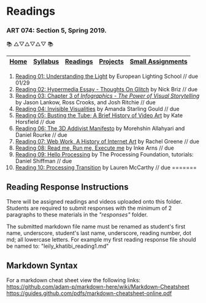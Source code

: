 # Readings
### ART 074: Section 5, Spring 2019.

:books: △▽△▽△▽ :books:

[Home](https://github.com/fewnew/art74-spring2019) | [Syllabus](https://github.com/fewnew/art74-spring2019/blob/master/syllabus.md) | [Readings](https://github.com/fewnew/art74-spring2019/tree/master/readings) | [Projects](https://github.com/fewnew/art74-spring2019/tree/master/projects) | [Small Assignments](https://github.com/fewnew/art74-spring2019/tree/master/small-assignments) |
| --- | --- | --- | --- | --- |

1. [Reading 01: Understanding the Light](https://github.com/fewnew/art74-spring2019/blob/master/readings/reading01/understanding-the-light.md) by European Lighting School // due 01/29
2. [Reading 02: Hypermedia Essay - Thoughts On Glitch](https://github.com/fewnew/art74-spring2019/blob/master/Readings/reading02/toughts-on-glitch.md) by Nick Briz // due
3. [Reading 03: Chapter 3 of *Infographics - The Power of Visual Storytelling*](https://github.com/fewnew/art74-spring2019/blob/master/Readings/reading03/Infographics_The_Power_of_Visual_Storytelling_----_(Chapter_03_The_Visual_Storytelling_Spectrum_An_Objective_Approach).pdf) by Jason Lankow, Ross Crooks, and Josh Ritchie // due
4. [Reading 04: Invisible Visualities](https://github.com/fewnew/art74-spring2019/blob/master/Readings/reading04/InvisibleVisualities.pdf) by Amanda Starling Gould // due
5. [Reading 05: Busting the Tube; A Brief History of Video Art](https://github.com/fewnew/art74-spring2019/blob/master/Readings/reading05/Kate%20Horsfield%20-%20Busting%20the%20Tube%3B%20A%20Brief%20History%20of%20Video%20Art.pdf) by Kate Horsfield // due
6. [Reading 06: The 3D Addivist Manifesto](https://github.com/fewnew/art74-spring2019/blob/master/Readings/reading06/The_3D_Additivist_Manifesto.pdf) by Morehshin Allahyari and Daniel Rourke // due
7. [Reading 07: Web Work, A History of Internet Art](https://github.com/fewnew/art74-spring2019/blob/master/Readings/reading07/Greene%2C%20Rachel%20-%20Web%20Work%2C%20A%20History%20of%20Internet%20Art.pdf) by Rachel Greene // due
8. [Reading 08: Read me, Run me, Execute me](https://github.com/fewnew/art74-spring2019/blob/master/Readings/reading08/Arns_Inke_Read_me_run_me_execute_me%20.pdf) by Inke Arns // due
9. [Reading 09: Hello Processing](https://github.com/fewnew/art74-spring2019/blob/master/Readings/reading09/hello-processing.md) by The Processing Foundation, tutorials: Daniel Shiffman // due
10. [Reading 10: Processing Transition](https://github.com/fewnew/art74-spring2019/blob/master/Readings/reading10/processing-transition.md) by Lauren McCarthy // due
=======


## Reading Response Instructions
There will be assigned readings and videos uploaded onto this folder. Students are required to submit responses with the minimum of 2 paragraphs to these materials in the *"responses"* folder.

The submitted markdown file name must be renamed as student's first name, underscore, student's last name, underscore, reading number, dot md; all lowercase letters. For example my first reading response file should be named to: "leily_khatibi_reading1.md"

## Markdown Syntax

For a markdown cheat sheet view the following links: <br>
https://github.com/adam-p/markdown-here/wiki/Markdown-Cheatsheet <br>
https://guides.github.com/pdfs/markdown-cheatsheet-online.pdf
